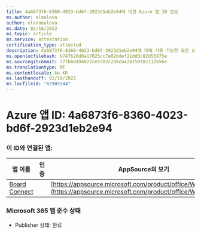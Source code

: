 ```yaml
---
title: 4a6873f6-8360-4023-bd6f-2923d1eb2e94에 대한 Azure 앱 ID 정보
ms.author: elmalova
author: elenamalova
ms.date: 02/18/2022
ms.topic: article
ms.service: attestation
certification_type: attested
description: 4a6873f6-8360-4023-bd6f-2923d1eb2e94에 대해 사용 가능한 모든 보안 및 규정 준수 정보입니다.
ms.openlocfilehash: b747b26d0a17825cc7e02bdef21dd3c82d56875e
ms.sourcegitcommit: 777bb0494027ce5382c2d0cb42415910c112b56e
ms.translationtype: MT
ms.contentlocale: ko-KR
ms.lasthandoff: 02/18/2022
ms.locfileid: "62905544"
---
```

# <a name="azure-app-id-4a6873f6-8360-4023-bd6f-2923d1eb2e94"></a>Azure 앱 ID: 4a6873f6-8360-4023-bd6f-2923d1eb2e94


### <a name="apps-associated-with-this-id"></a>이 ID와 연결된 앱:
| **앱 이름** | **인증** | **AppSource의 보기** |
|--------------|---------------|-----------------------|
| [Board Connect](https://docs.microsoft.com/microsoft-365-app-certification/forward/WA200001955) |  | [https://appsource.microsoft.com/product/office/WA200001955](https://appsource.microsoft.com/product/office/WA200001955) |

### <a name="microsoft-365-app-compliance-status"></a>Microsoft 365 앱 준수 상태
- Publisher 상태: 완료
